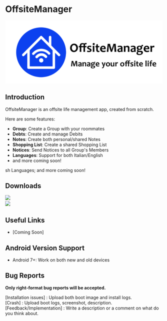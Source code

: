 # OffsiteManager
![](docs/images/github_logo.png)

## Introduction

OffsiteManager is an offsite life management app, created from scratch.

Here are some features:

- **Group**: Create a Group with your roommates
- **Debts**: Create and manage Debits
- **Notes**: Create both personal/shared Notes
- **Shopping List**: Create a shared Shopping List
- **Notices**: Send Notices to all Group's Members
- **Languages**: Support for both Italian/English
- and more coming soon!

sh Languages;
and more coming soon!

## Downloads

[![](https://img.shields.io/badge/Play%20Store-v2.016-yellow)](https://play.google.com/store/apps/details?id=com.bytethiscode.offsitemanager)
<br>
[![](https://img.shields.io/badge/Apk%20Beta-v2.016-blue)]()

## Useful Links

- [Coming Soon]

## Android Version Support

- Android 7+: Work on both new and old devices


## Bug Reports

**Only right-format bug reports will be accepted.**

[Installation issues] : Upload both boot image and install logs.<br>
[Crash] : Upload boot logs, screenshot, description.<br>
[Feedback/Implementation] : Write a description or a comment on what do you think about.<br>


